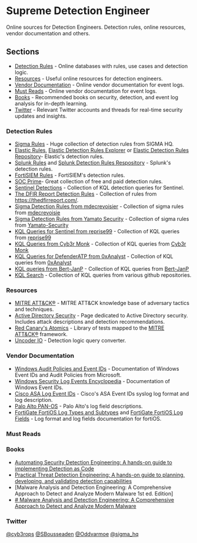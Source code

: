 # Supreme Detection Engineer
 Online sources for Detection Engineers. Detection rules, online resources, vendor documentation and others.

## Sections
- [Detection Rules](#detection-rules) - Online databases with rules, use cases and detection logic.
- [Resources](#resources) - Useful online resources for detection engineers.
- [Vendor Documentation](#vendor-documentation) - Online vendor documentation for event logs.
- [Must Reads](#must-reads) - Online vendor documentation for event logs.
- [Books](#books) - Recommended books on security, detection, and event log analysis for in-depth learning.
- [Twitter](#twitter) - Relevant Twitter accounts and threads for real-time security updates and insights.

### Detection Rules
- [Sigma Rules](https://github.com/SigmaHQ/sigma) - Huge collection of detection rules from SIGMA HQ.
- [Elastic Rules](https://www.elastic.co/guide/en/security/current/prebuilt-rules.html), [Elastic Detection Rules Explorer](https://elastic.github.io/detection-rules-explorer) or [Elastic Detection Rules Repository](https://github.com/elastic/detection-rules/tree/main/rules)- Elastic's detection rules.
- [Splunk Rules](https://research.splunk.com/detections/) and [Splunk Detection Rules Respository](https://github.com/splunk/security_content/tree/develop/detections) - Splunk's detection rules.
- [FortiSIEM Rules](https://help.fortinet.com/fsiem/Public_Resource_Access/7_2_2/rules/rule_descriptions.htm) - FortiSIEM's detection rules.
- [SOC Prime](https://socprime.com/)- Great collection of free and paid detection rules.
- [Sentinel Detections](https://github.com/Azure/Azure-Sentinel/tree/master/Detections) - Collection of KQL detection queries for Sentinel.
- [The DFIR Report Detection Rules](https://github.com/The-DFIR-Report/Sigma-Rules/tree/main/rules/windows) - Collection of rules from https://thedfirreport.com/.
- [Sigma Detection Rules from mdecrevoisier](https://github.com/mdecrevoisier/SIGMA-detection-rules) - Collection of sigma rules from [mdecrevoisie](https://github.com/mdecrevoisier)
- [Sigma Detection Rules from Yamato Security](https://github.com/Yamato-Security/hayabusa-rules/tree/main/sigma) - Collection of sigma rules from [Yamato-Security](https://github.com/Yamato-Security)
- [KQL Queries for Sentinel from reprise99](https://github.com/reprise99/Sentinel-Queries) - Collection of KQL queries from [reprise99](https://github.com/reprise99)
- [KQL Queries from Cyb3r Monk](https://github.com/Cyb3r-Monk/Threat-Hunting-and-Detection/tree/main) - Collection of KQL queries from [Cyb3r Monk](https://github.com/Cyb3r-Monk)
- [KQL Queries for DefenderATP from 0xAnalyst](https://github.com/0xAnalyst/DefenderATPQueries) - Collection of KQL queries from [0xAnalyst](https://github.com/0xAnalyst)
- [KQL queries from Bert-JanP](https://github.com/Bert-JanP/Hunting-Queries-Detection-Rules/tree/main) - Collection of KQL queries from [Bert-JanP](https://github.com/Bert-JanP)
- [KQL Search](https://www.kqlsearch.com/) - Collection of KQL queries from various github repositories.

### Resources
- [MITRE ATT&CK®](https://attack.mitre.org/) - MITRE ATT&CK knowledge base of adversary tactics and techniques.
- [Active Directory Security](https://adsecurity.org/?page_id=4031) - Page dedicated to Active Directory security. Includes attack descriptions and detection recommendations.
- [Red Canary's Atomics](https://github.com/redcanaryco/atomic-red-team/tree/master/atomics) - Library of tests mapped to the [MITRE ATT&CK®](https://attack.mitre.org/) framework.
- [Uncoder IO](https://uncoder.io/) - Detection logic query converter.


### Vendor Documentation
- [Windows Audit Policies and Event IDs](https://learn.microsoft.com/en-us/previous-versions/windows/it-pro/windows-10/security/threat-protection/auditing/advanced-security-audit-policy-settings) - Documentation of Windows Event IDs and Audit Policies from Microsoft.
- [Windows Security Log Events Encyclopedia](https://www.ultimatewindowssecurity.com/securitylog/encyclopedia/default.aspx?i=j) - Documentation of Windows Event IDs.
- [Cisco ASA Log Event IDs](https://www.cisco.com/c/en/us/td/docs/security/asa/syslog/b_syslog.html) - Cisco's ASA Event IDs syslog log format and log description.
- [Palo Alto PAN-OS](https://docs.paloaltonetworks.com/pan-os/10-1/pan-os-admin/monitoring/use-syslog-for-monitoring/syslog-field-descriptions) - Palo Alto's log field descriptions.
- [FortiGate FortiOS Log Types and Subtypes](https://docs.fortinet.com/document/fortigate/7.6.1/fortios-log-message-reference/160372/list-of-log-types-and-subtypes) and [FortiGate FortiOS Log Fields](https://docs.fortinet.com/document/fortigate/7.6.1/fortios-log-message-reference/357866/log-message-fields) - Log format and log fields documentation for fortiOS.

### Must Reads

### Books
 - [Automating Security Detection Engineering: A hands-on guide to implementing Detection as Code](https://www.packtpub.com/en-no/product/automating-security-detection-engineering-9781837636419)
 - [Practical Threat Detection Engineering: A hands-on guide to planning, developing, and validating detection capabilities](https://www.packtpub.com/en-sg/product/practical-threat-detection-engineering-9781801076715)
 - [Malware Analysis and Detection Engineering: A Comprehensive Approach to Detect and Analyze Modern Malware 1st ed. Edition]
 - [# Malware Analysis and Detection Engineering: A Comprehensive Approach to Detect and Analyze Modern Malware](https://link.springer.com/book/10.1007/978-1-4842-6193-4)

### Twitter
[@cyb3rops](https://x.com/cyb3rops)
[@SBousseaden](https://x.com/SBousseaden)
[@Oddvarmoe](https://x.com/Oddvarmoe)
[@sigma_hq](https://x.com/sigma_hq)